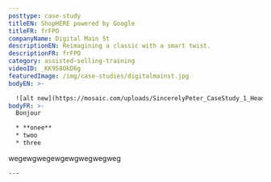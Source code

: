 ```yaml
---
posttype: case-study
titleEN: ShopHERE powered by Google
titleFR: frFPO
companyName: Digital Main St
descriptionEN: Reimagining a classic with a smart twist.
descriptionFR: frFPO
category: assisted-selling-training
videoID: _KK958OkD6g
featuredImage: /img/case-studies/digitalmainst.jpg
bodyEN: >-

  ![alt new](https://mosaic.com/uploads/SincerelyPeter_CaseStudy_1_Header_3840x2160.jpg)
bodyFR: >-
  Bonjour

  * **onee**
  * twoo
  * three


  ```
  wegewgwegewgewgwegwegweg
  ```
---
```

